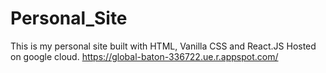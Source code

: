 # Personal_Site
This is my personal site built with HTML, Vanilla CSS and React.JS
Hosted on google cloud. 
https://global-baton-336722.ue.r.appspot.com/
